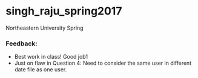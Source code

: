 # singh_raju_spring2017
Northeastern University Spring
### Feedback:
- Best work in class! Good job1
- Just on flaw in Question 4: Need to consider the same user in different date file as one user. 
